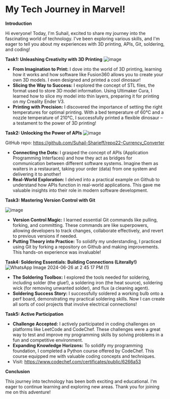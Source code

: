 # My Tech Journey in Marvel!

**Introduction**

Hi everyone! Today, I'm Suhail, excited to share my journey into the fascinating world of technology. I've been exploring various skills, and I'm eager to tell you about my experiences with 3D printing, APIs, Git, soldering, and coding!

**Task1: Unleashing Creativity with 3D Printing**
![image](https://github.com/Suhail-Sharieff/marvel/assets/149879419/2a56ef72-95ea-4588-8f6e-6619b15f1f84)

* **From Imagination to Print:** I dove into the world of 3D printing, learning how it works and how software like Fusion360 allows you to create your own 3D models. I even designed and printed a cool dinosaur! 
* **Slicing the Way to Success:** I explored the concept of STL files, the format used to store 3D model information. Using Ultimaker Cura, I learned how to slice my model into thin layers, preparing it for printing on my Creality Ender V3.
* **Printing with Precision:** I discovered the importance of setting the right temperatures for optimal printing. With a bed temperature of 60°C and a nozzle temperature of 210°C, I successfully printed a flexible dinosaur – a testament to the power of 3D printing!


**Task2: Unlocking the Power of APIs**
![image](https://github.com/Suhail-Sharieff/marvel/assets/149879419/3f38f26e-1269-43fe-b500-014d70147d18)

GitHub repo: https://github.com/Suhail-Sharieff/repo22-Currency_Converter

* **Connecting the Dots:** I grasped the concept of APIs (Application Programming Interfaces) and how they act as bridges for communication between different software systems. Imagine them as waiters in a restaurant, taking your order (data) from one system and delivering it to another!
* **Real-World Exploration:** I delved into a practical example on Github to understand how APIs function in real-world applications. This gave me valuable insights into their role in modern software development.


**Task3: Mastering Version Control with Git**

![image](https://github.com/Suhail-Sharieff/marvel/assets/149879419/fd05d0c5-2bac-48f5-a3c4-dd6b0b782d94)

* **Version Control Magic:** I learned essential Git commands like pulling, forking, and committing. These commands are like superpowers, allowing developers to track changes, collaborate effectively, and revert to previous versions if needed.
* **Putting Theory into Practice:** To solidify my understanding, I practiced using Git by forking a repository on Github and making improvements. This hands-on experience was invaluable!


**Task4: Soldering Essentials: Building Connections (Literally!)**
![WhatsApp Image 2024-06-26 at 2 45 17 PM (1)](https://github.com/Suhail-Sharieff/marvel/assets/149879419/c34e8aa4-3dae-451a-a6ba-69c39f322914)

* **The Soldering Toolbox:** I explored the tools needed for soldering, including solder (the glue!), a soldering iron (the heat source), soldering wick (for removing unwanted solder), and flux (a cleaning agent).
* **Soldering Success Story:** I successfully soldered a working bulb onto a perf board, demonstrating my practical soldering skills. Now I can create all sorts of cool projects that involve electrical connections!


**Task5: Active Participation**

* **Challenge Accepted:** I actively participated in coding challenges on platforms like LeetCode and CodeChef. These challenges were a great way to test and improve my programming skills by solving problems in a fun and competitive environment.
* **Expanding Knowledge Horizons:** To solidify my programming foundation, I completed a Python course offered by CodeChef. This course equipped me with valuable coding concepts and techniques.
* Visit:
https://www.codechef.com/certificates/public/6266a53


**Conclusion**

This journey into technology has been both exciting and educational. I'm eager to continue learning and exploring new areas. Thank you for joining me on this adventure!
